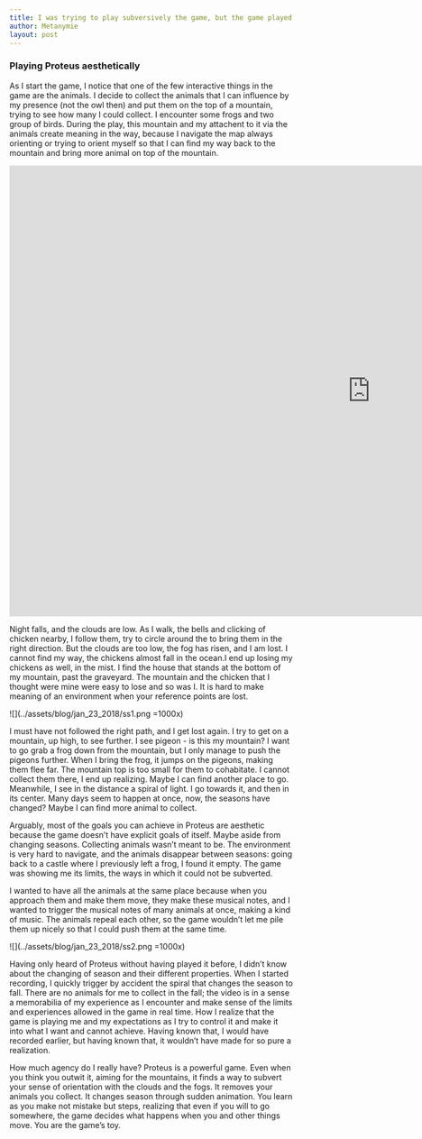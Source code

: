 ```yaml
---
title: I was trying to play subversively the game, but the game played me
author: Metanymie
layout: post
---
```


### Playing Proteus aesthetically  

As I start the game, I notice that one of the few interactive things in the game are the animals. I decide to collect the animals that I can influence by my presence (not the owl then) and put them on the top of a mountain, trying to see how many I could collect. I encounter some frogs and two group of birds. During the play, this mountain and my attachent to it via the animals create meaning in the way, because I navigate the map always orienting or trying to orient myself so that I can find my way back to the mountain and bring more animal on top of the mountain.  

<iframe width="1280" height="800"  frameborder="0" src="https://www.youtube.com/embed/qUNpqkn4WE4"> </iframe>

Night falls, and the clouds are low. As I walk, the bells and clicking of chicken nearby, I follow them, try to circle around the to bring them in the right direction. But the clouds are too low, the fog has risen, and I am lost. I cannot find my way, the chickens almost fall in the ocean.I end up losing my chickens as well, in the mist. I find the house that stands at the bottom of my mountain, past the graveyard. The mountain and the chicken that I thought were mine were easy to lose and so was I. It is hard to make meaning of an environment when your reference points are lost.  


![](../assets/blog/jan_23_2018/ss1.png =1000x)  

I must have not followed the right path, and I get lost again. I try to get on a mountain, up high, to see further. I see pigeon - is this my mountain? I want to go grab a frog down from the mountain, but I only manage to push the pigeons further. When I bring the frog, it jumps on the pigeons, making them flee far. The mountain top is too small for them to cohabitate. I cannot collect them there, I end up realizing. Maybe I can find another place to go. Meanwhile, I see in the distance a spiral of light. I go towards it, and then in its center. Many days seem to happen at once, now, the seasons have changed? Maybe I can find more animal to collect.  

Arguably, most of the goals you can achieve in Proteus are aesthetic because the game doesn’t have explicit goals of itself. Maybe aside from changing seasons. Collecting animals wasn’t meant to be. The environment is very hard to navigate, and the animals disappear between seasons: going back to a castle where I previously left a frog, I found it empty. The game was showing me its limits, the ways in which it could not be subverted.  

I wanted to have all the animals at the same place because when you approach them and make them move, they make these musical notes, and I wanted to trigger the musical notes of many animals at once, making a kind of music. The animals repeal each other, so the game wouldn’t let me pile them up nicely so that I could push them at the same time.   

![](../assets/blog/jan_23_2018/ss2.png =1000x)

Having only heard of Proteus without having played it before, I didn’t know about the changing of season and their different properties. When I started recording, I quickly trigger by accident the spiral that changes the season to fall. There are no animals for me to collect in the fall; the video is in a sense a memorabilia of my experience as I encounter and make sense of the limits and experiences allowed in the game in real time. How I realize that the game is playing me and my expectations as I try to control it and make it into what I want and cannot achieve. Having known that, I would have recorded earlier, but having known that, it wouldn’t have made for so pure a realization.  

How much agency do I really have? Proteus is a powerful game. Even when you think you outwit it, aiming for the mountains, it finds a way to subvert your sense of orientation with the clouds and the fogs. It removes your animals you collect. It changes season through sudden animation. You learn as you make not mistake but steps, realizing that even if you will to go somewhere, the game decides what happens when you and other things move. You are the game’s toy.  




